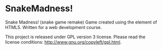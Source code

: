 SnakeMadness!
=============

Snake Madness! (snake game remake)
Game created using the <canvas> element of HTML5.
Written for a web development course.

This project is released under GPL version 3 license. 
Please read the license conditions: http://www.gnu.org/copyleft/gpl.html.
